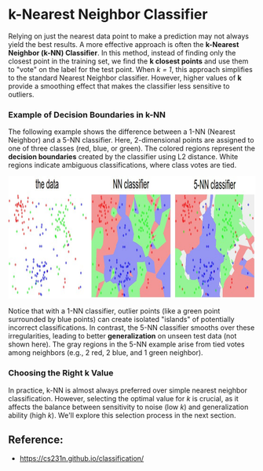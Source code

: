 # k-Nearest Neighbor Classifier

Relying on just the nearest data point to make a prediction may not always yield the best results. A more effective approach is often the **k-Nearest Neighbor (k-NN) Classifier**. In this method, instead of finding only the closest point in the training set, we find the **k closest points** and use them to "vote" on the label for the test point. When *k = 1*, this approach simplifies to the standard Nearest Neighbor classifier. However, higher values of **k** provide a smoothing effect that makes the classifier less sensitive to outliers.

### Example of Decision Boundaries in k-NN

The following example shows the difference between a 1-NN (Nearest Neighbor) and a 5-NN classifier. Here, 2-dimensional points are assigned to one of three classes (red, blue, or green). The colored regions represent the **decision boundaries** created by the classifier using L2 distance. White regions indicate ambiguous classifications, where class votes are tied.

<img src="5-NN classifier.jpeg" alt="5-NN classifier" width="800" height="250"/>

Notice that with a 1-NN classifier, outlier points (like a green point surrounded by blue points) can create isolated "islands" of potentially incorrect classifications. In contrast, the 5-NN classifier smooths over these irregularities, leading to better **generalization** on unseen test data (not shown here). The gray regions in the 5-NN example arise from tied votes among neighbors (e.g., 2 red, 2 blue, and 1 green neighbor).

### Choosing the Right k Value

In practice, k-NN is almost always preferred over simple nearest neighbor classification. However, selecting the optimal value for *k* is crucial, as it affects the balance between sensitivity to noise (low *k*) and generalization ability (high *k*). We'll explore this selection process in the next section.

## Reference:
- https://cs231n.github.io/classification/
